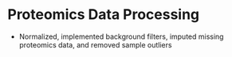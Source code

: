 # Proteomics Data Processing
- Normalized, implemented background filters, imputed missing proteomics data, and removed sample outliers
